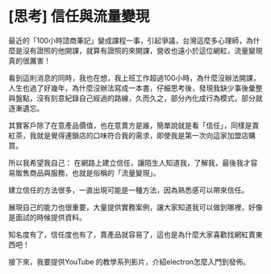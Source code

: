 # [思考] 信任與流量變現



最近的「100小時諮商筆記」變成課程一事，引起爭議，台灣這麼多心理師，為什麼是沒有證照的他開課，就算有證照的來開課，營收也遠小於這位網紅，流量變現真的很厲害！ 
<!--more-->
看到這則消息的同時，我也在想，我上班工作超過100小時，為什麼沒辦法開課，人生也過了好幾年，為什麼沒辦法寫成一本書，仔細思考後，發現我缺少事後彙整與盤點，沒有刻意紀錄自己經過的路線，久而久之，部分內化成行為模式，部分就逐漸遺忘。

其實客戶除了在意產品價值，也在意賣方是誰，簡單說就是看「信任」，同樣是賣紅茶，我就是覺得連鎖店的口味符合我的需求，即使我是第一次向這家加盟店購買。

所以我希望我自己：
在網路上建立信任，讓陌生人知道我，了解我，最後我才容易販售商品與服務，也就是俗稱的「流量變現」。

建立信任的方法很多，一直出現可能是一種方法，因為熟悉感可以帶來信任。

展現自己的能力也很重要，大量提供實務案例，讓大家知道我可以做到哪裡，好像是面試的時候提供資料。

知名度有了，信任度也有了，賣產品就容易了，這也是為什麼大家喜歡找網紅賣東西吧！

接下來，我要提供YouTube 的教學系列影片，介紹electron怎麼入門到發佈。
